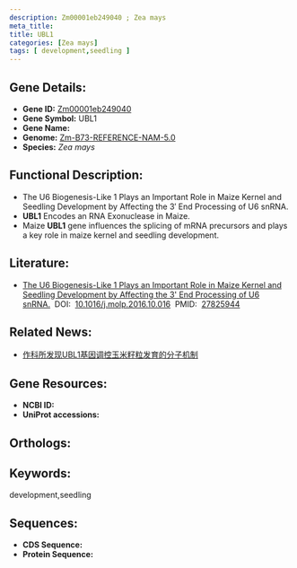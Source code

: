 ```yaml
---
description: Zm00001eb249040 ; Zea mays
meta_title:
title: UBL1
categories: [Zea mays]
tags: [ development,seedling ]
---
```


## Gene Details:
- **Gene ID:**	[Zm00001eb249040]()
- **Gene Symbol:** UBL1
- **Gene Name:** 
- **Genome:** [Zm-B73-REFERENCE-NAM-5.0]()
- **Species:** *Zea mays*

## Functional Description:
   - The U6 Biogenesis-Like 1 Plays an Important Role in Maize Kernel and Seedling Development by Affecting the 3′ End Processing of U6 snRNA.
   - **UBL1** Encodes an RNA Exonuclease in Maize.
   - Maize **UBL1** gene influences the splicing of mRNA precursors and plays a key role in maize kernel and seedling development.

## Literature:
   - [The U6 Biogenesis-Like 1 Plays an Important Role in Maize Kernel and Seedling Development by Affecting the 3&#x27; End Processing of U6 snRNA.]( https://www.cell.com/molecular-plant/fulltext/S1674-2052(16)30263-5?_returnURL=https%3A%2F%2Flinkinghub.elsevier.com%2Fretrieve%2Fpii%2FS1674205216302635%3Fshowall%3Dtrue)&nbsp;&nbsp;DOI:&nbsp;&nbsp;[10.1016/j.molp.2016.10.016](https://www.cell.com/molecular-plant/fulltext/S1674-2052(16)30263-5?_returnURL=https%3A%2F%2Flinkinghub.elsevier.com%2Fretrieve%2Fpii%2FS1674205216302635%3Fshowall%3Dtrue)&nbsp;&nbsp;PMID:&nbsp;&nbsp;[27825944](https://pubmed.ncbi.nlm.nih.gov/27825944/)

## Related News:
   - [作科所发现UBL1基因调控玉米籽粒发育的分子机制](https://mp.weixin.qq.com/s?__biz=MzIyOTY2NDYyNQ==&mid=2247483680&idx=1&sn=efe0e501bf87d7e0d1ebc03c54c09777&chksm=e8be733edfc9fa281cd0119ab7900b3eb7537ae4faaf66cacce9085402066964f166e754c0a1&scene=27#wechat_redirect)

## Gene Resources:
- **NCBI ID:** [](https://www.ncbi.nlm.nih.gov/gene/?term=)
- **UniProt accessions:** [](https://www.uniprot.org/uniprotkb//entry)

## Orthologs:

## Keywords:
development,seedling

## Sequences:
- **CDS Sequence:**
- **Protein Sequence:**
